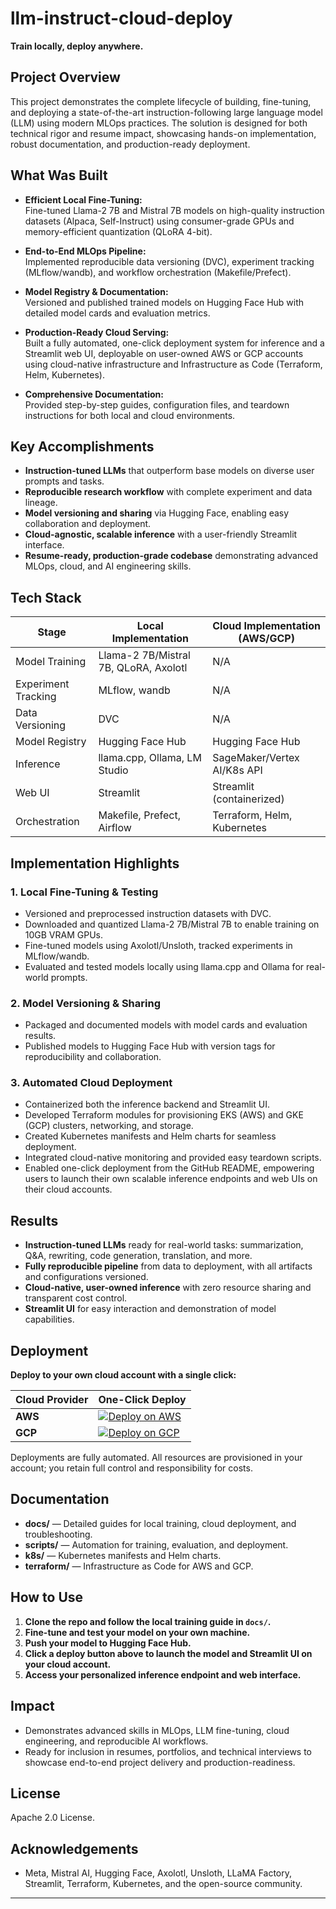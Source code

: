 # llm-instruct-cloud-deploy

**Train locally, deploy anywhere.**

## Project Overview

This project demonstrates the complete lifecycle of building, fine-tuning, and deploying a state-of-the-art instruction-following large language model (LLM) using modern MLOps practices. The solution is designed for both technical rigor and resume impact, showcasing hands-on implementation, robust documentation, and production-ready deployment.

## What Was Built

- **Efficient Local Fine-Tuning:**  
  Fine-tuned Llama-2 7B and Mistral 7B models on high-quality instruction datasets (Alpaca, Self-Instruct) using consumer-grade GPUs and memory-efficient quantization (QLoRA 4-bit).

- **End-to-End MLOps Pipeline:**  
  Implemented reproducible data versioning (DVC), experiment tracking (MLflow/wandb), and workflow orchestration (Makefile/Prefect).

- **Model Registry & Documentation:**  
  Versioned and published trained models on Hugging Face Hub with detailed model cards and evaluation metrics.

- **Production-Ready Cloud Serving:**  
  Built a fully automated, one-click deployment system for inference and a Streamlit web UI, deployable on user-owned AWS or GCP accounts using cloud-native infrastructure and Infrastructure as Code (Terraform, Helm, Kubernetes).

- **Comprehensive Documentation:**  
  Provided step-by-step guides, configuration files, and teardown instructions for both local and cloud environments.

## Key Accomplishments

- **Instruction-tuned LLMs** that outperform base models on diverse user prompts and tasks.
- **Reproducible research workflow** with complete experiment and data lineage.
- **Model versioning and sharing** via Hugging Face, enabling easy collaboration and deployment.
- **Cloud-agnostic, scalable inference** with a user-friendly Streamlit interface.
- **Resume-ready, production-grade codebase** demonstrating advanced MLOps, cloud, and AI engineering skills.

## Tech Stack

| Stage              | Local Implementation                        | Cloud Implementation (AWS/GCP)     |
|--------------------|---------------------------------------------|------------------------------------|
| Model Training     | Llama-2 7B/Mistral 7B, QLoRA, Axolotl       | N/A                                |
| Experiment Tracking| MLflow, wandb                               | N/A                                |
| Data Versioning    | DVC                                         | N/A                                |
| Model Registry     | Hugging Face Hub                            | Hugging Face Hub                   |
| Inference          | llama.cpp, Ollama, LM Studio                | SageMaker/Vertex AI/K8s API        |
| Web UI             | Streamlit                                   | Streamlit (containerized)          |
| Orchestration      | Makefile, Prefect, Airflow                  | Terraform, Helm, Kubernetes        |

## Implementation Highlights

### 1. Local Fine-Tuning & Testing

- Versioned and preprocessed instruction datasets with DVC.
- Downloaded and quantized Llama-2 7B/Mistral 7B to enable training on 10GB VRAM GPUs.
- Fine-tuned models using Axolotl/Unsloth, tracked experiments in MLflow/wandb.
- Evaluated and tested models locally using llama.cpp and Ollama for real-world prompts.

### 2. Model Versioning & Sharing

- Packaged and documented models with model cards and evaluation results.
- Published models to Hugging Face Hub with version tags for reproducibility and collaboration.

### 3. Automated Cloud Deployment

- Containerized both the inference backend and Streamlit UI.
- Developed Terraform modules for provisioning EKS (AWS) and GKE (GCP) clusters, networking, and storage.
- Created Kubernetes manifests and Helm charts for seamless deployment.
- Integrated cloud-native monitoring and provided easy teardown scripts.
- Enabled one-click deployment from the GitHub README, empowering users to launch their own scalable inference endpoints and web UIs on their cloud accounts.

## Results

- **Instruction-tuned LLMs** ready for real-world tasks: summarization, Q&A, rewriting, code generation, translation, and more.
- **Fully reproducible pipeline** from data to deployment, with all artifacts and configurations versioned.
- **Cloud-native, user-owned inference** with zero resource sharing and transparent cost control.
- **Streamlit UI** for easy interaction and demonstration of model capabilities.

## Deployment

**Deploy to your own cloud account with a single click:**

| Cloud Provider | One-Click Deploy |
|----------------|------------------|
| **AWS**        | [![Deploy on AWS](https://img.shields.io/badge/Deploy-AWS-blue?logo=amazon-aws)](https://github.com/llm-instruct-cloud-deploy/actions/workflows/deploy-aws.yml) |
| **GCP**        | [![Deploy on GCP](https://img.shields.io/badge/Deploy-GCP-orange?logo=google-cloud)](https://github.com/llm-instruct-cloud-deploy/actions/workflows/deploy-gcp.yml) |

Deployments are fully automated. All resources are provisioned in your account; you retain full control and responsibility for costs.

## Documentation

- **docs/** — Detailed guides for local training, cloud deployment, and troubleshooting.
- **scripts/** — Automation for training, evaluation, and deployment.
- **k8s/** — Kubernetes manifests and Helm charts.
- **terraform/** — Infrastructure as Code for AWS and GCP.

## How to Use

1. **Clone the repo and follow the local training guide in `docs/`.**
2. **Fine-tune and test your model on your own machine.**
3. **Push your model to Hugging Face Hub.**
4. **Click a deploy button above to launch the model and Streamlit UI on your cloud account.**
5. **Access your personalized inference endpoint and web interface.**

## Impact

- Demonstrates advanced skills in MLOps, LLM fine-tuning, cloud engineering, and reproducible AI workflows.
- Ready for inclusion in resumes, portfolios, and technical interviews to showcase end-to-end project delivery and production-readiness.

## License

Apache 2.0 License.

## Acknowledgements

- Meta, Mistral AI, Hugging Face, Axolotl, Unsloth, LLaMA Factory, Streamlit, Terraform, Kubernetes, and the open-source community.

---


